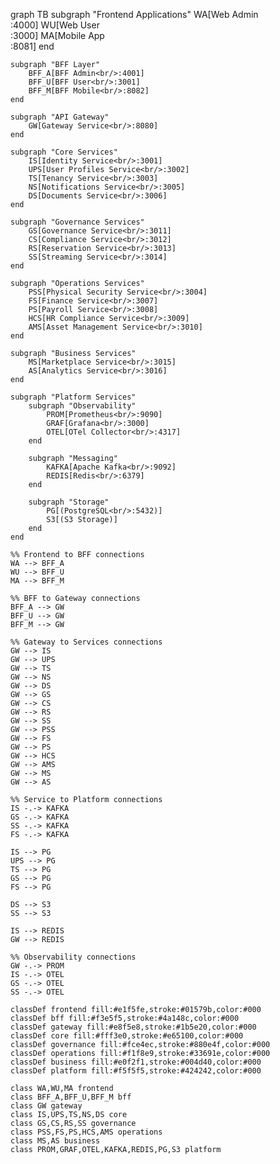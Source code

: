 graph TB
    subgraph "Frontend Applications"
        WA[Web Admin<br/>:4000]
        WU[Web User<br/>:3000]
        MA[Mobile App<br/>:8081]
    end

    subgraph "BFF Layer"
        BFF_A[BFF Admin<br/>:4001]
        BFF_U[BFF User<br/>:3001]
        BFF_M[BFF Mobile<br/>:8082]
    end

    subgraph "API Gateway"
        GW[Gateway Service<br/>:8080]
    end

    subgraph "Core Services"
        IS[Identity Service<br/>:3001]
        UPS[User Profiles Service<br/>:3002]
        TS[Tenancy Service<br/>:3003]
        NS[Notifications Service<br/>:3005]
        DS[Documents Service<br/>:3006]
    end

    subgraph "Governance Services"
        GS[Governance Service<br/>:3011]
        CS[Compliance Service<br/>:3012]
        RS[Reservation Service<br/>:3013]
        SS[Streaming Service<br/>:3014]
    end

    subgraph "Operations Services"
        PSS[Physical Security Service<br/>:3004]
        FS[Finance Service<br/>:3007]
        PS[Payroll Service<br/>:3008]
        HCS[HR Compliance Service<br/>:3009]
        AMS[Asset Management Service<br/>:3010]
    end

    subgraph "Business Services"
        MS[Marketplace Service<br/>:3015]
        AS[Analytics Service<br/>:3016]
    end

    subgraph "Platform Services"
        subgraph "Observability"
            PROM[Prometheus<br/>:9090]
            GRAF[Grafana<br/>:3000]
            OTEL[OTel Collector<br/>:4317]
        end
        
        subgraph "Messaging"
            KAFKA[Apache Kafka<br/>:9092]
            REDIS[Redis<br/>:6379]
        end
        
        subgraph "Storage"
            PG[(PostgreSQL<br/>:5432)]
            S3[(S3 Storage)]
        end
    end

    %% Frontend to BFF connections
    WA --> BFF_A
    WU --> BFF_U
    MA --> BFF_M

    %% BFF to Gateway connections
    BFF_A --> GW
    BFF_U --> GW
    BFF_M --> GW

    %% Gateway to Services connections
    GW --> IS
    GW --> UPS
    GW --> TS
    GW --> NS
    GW --> DS
    GW --> GS
    GW --> CS
    GW --> RS
    GW --> SS
    GW --> PSS
    GW --> FS
    GW --> PS
    GW --> HCS
    GW --> AMS
    GW --> MS
    GW --> AS

    %% Service to Platform connections
    IS -.-> KAFKA
    GS -.-> KAFKA
    SS -.-> KAFKA
    FS -.-> KAFKA
    
    IS --> PG
    UPS --> PG
    TS --> PG
    GS --> PG
    FS --> PG
    
    DS --> S3
    SS --> S3
    
    IS --> REDIS
    GW --> REDIS
    
    %% Observability connections
    GW -.-> PROM
    IS -.-> OTEL
    GS -.-> OTEL
    SS -.-> OTEL

    classDef frontend fill:#e1f5fe,stroke:#01579b,color:#000
    classDef bff fill:#f3e5f5,stroke:#4a148c,color:#000
    classDef gateway fill:#e8f5e8,stroke:#1b5e20,color:#000
    classDef core fill:#fff3e0,stroke:#e65100,color:#000
    classDef governance fill:#fce4ec,stroke:#880e4f,color:#000
    classDef operations fill:#f1f8e9,stroke:#33691e,color:#000
    classDef business fill:#e0f2f1,stroke:#004d40,color:#000
    classDef platform fill:#f5f5f5,stroke:#424242,color:#000

    class WA,WU,MA frontend
    class BFF_A,BFF_U,BFF_M bff
    class GW gateway
    class IS,UPS,TS,NS,DS core
    class GS,CS,RS,SS governance
    class PSS,FS,PS,HCS,AMS operations
    class MS,AS business
    class PROM,GRAF,OTEL,KAFKA,REDIS,PG,S3 platform
